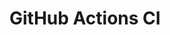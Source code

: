 # GitHub Actions CI





































































































































































































































































































































































































































































































































































































































































































































































































































































































































































































































































































































































































































































































































































































































































































































































































































































































































































































































































































































































































































































































































































































































































































































































































































































































































































































































































































































































































































































































































